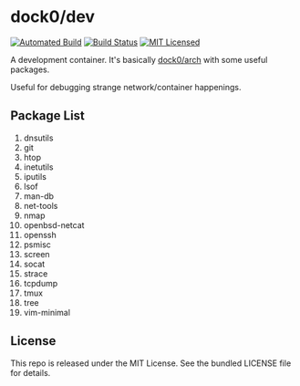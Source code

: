 dock0/dev
=======

[![Automated Build](http://img.shields.io/badge/automated-build-green.svg)](https://hub.docker.com/r/dock0/dev/)
[![Build Status](https://img.shields.io/circleci/project/dock0/dev.svg)](https://circleci.com/gh/dock0/dev)
[![MIT Licensed](http://img.shields.io/badge/license-MIT-green.svg)](https://tldrlegal.com/license/mit-license)

A development container. It's basically [dock0/arch](https://github.com/dock0/arch) with some useful packages.

Useful for debugging strange network/container happenings.

## Package List

1. dnsutils
1. git
1. htop
1. inetutils
1. iputils
1. lsof
1. man-db
1. net-tools
1. nmap
1. openbsd-netcat
1. openssh
1. psmisc
1. screen
1. socat
1. strace
1. tcpdump
1. tmux
1. tree
1. vim-minimal

## License

This repo is released under the MIT License. See the bundled LICENSE file for details.

